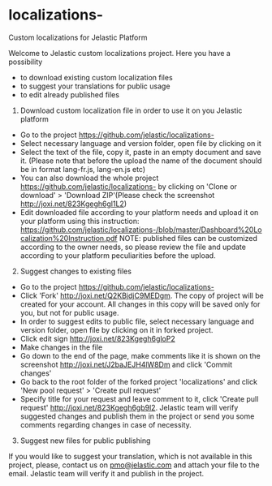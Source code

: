 # localizations-
Custom localizations for Jelastic Platform

Welcome to Jelastic custom localizations project. Here you have a possibility
- to download existing custom localization files
- to suggest your translations for public usage
- to edit already published files

1. Download custom localization file in order to use it on you Jelastic platform
  - Go to the project https://github.com/jelastic/localizations-
  - Select necessary language and version folder, open file by clicking on it
  - Select the text of the file, copy it, paste in an empty document and save it. (Please note that before the upload the name of the document should be in format lang-fr.js, lang-en.js etc)
  - You can also download the whole project https://github.com/jelastic/localizations- by clicking on 'Clone or download' > 'Download ZIP'(Please check the screenshot http://joxi.net/823Kgegh6gl1L2)
  - Edit downloaded file according to your platform needs and upload it on your platform using this instruction: https://github.com/jelastic/localizations-/blob/master/Dashboard%20Localization%20Instruction.pdf
NOTE: published files can be customized according to the owner needs, so please review the file and update according to your platform peculiarities before the upload.

2. Suggest changes to existing files
  - Go to the project https://github.com/jelastic/localizations-
  - Click 'Fork' http://joxi.net/Q2KBjdjC9MEDgm. The copy of project will be created for your account. All changes in this copy will be saved only for you, but not for public usage. 
  - In order to suggest edits to public file, select necessary language and version folder, open file by clicking on it in forked project.
  - Click edit sign http://joxi.net/823Kgegh6gloP2
  - Make changes in the file
  - Go down to the end of the page, make comments like it is shown on the screenshot http://joxi.net/J2baJEJH4lW8Dm and click 'Commit changes'
  - Go back to the root folder of the forked project 'localizations' and click 'New pool request' > 'Create pull request'
  - Specify title for your request and leave comment to it, click 'Create pull request' http://joxi.net/823Kgegh6gb9l2. Jelastic team will verify suggested changes and publish them in the project or send you some comments regarding changes in case of necessity.
  
3. Suggest new files for public publishing

If you would like to suggest your translation, which is not available in this project, please, contact us on pmo@jelastic.com and attach your file to the email. Jelastic team will verify it and publish in the project.

  
